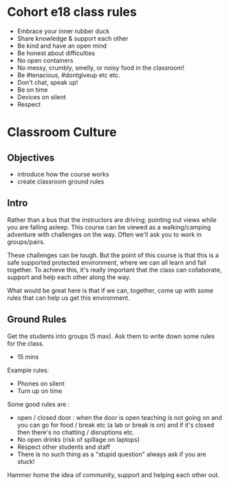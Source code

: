 # Cohort e18 class rules

- Embrace your inner rubber duck
- Share knowledge & support each other
- Be kind and have an open mind
- Be honest about difficulties
- No open containers
- No messy, crumbly, smelly, or noisy food in the classroom!
- Be #tenacious, #dontgiveup etc etc.
- Don't chat, speak up!
- Be on time
- Devices on silent
- Respect

# Classroom Culture

## Objectives

- introduce how the course works
- create classroom ground rules

## Intro
Rather than a bus that the instructors are driving; pointing out views while you are falling asleep.  This course can be viewed as a walking/camping adventure with challenges on the way.  Often we'll ask you to work in groups/pairs.

These challenges can be tough.  But the point of this course is that this is a safe supported protected environment, where we can all learn and fail together.  To achieve this, it's really important that the class can collaborate, support and help each other along the way.

What would be great here is that if we can, together,  come up with some rules that can help us get this environment.


## Ground Rules

Get the students into groups (5 max). Ask them to write down some rules for the class.

- 15 mins

Example rules:

- Phones on silent
- Turn up on time

Some good rules are :

- open / closed door : when the door is open teaching is not going on and you can go for food / break etc (a lab or break is on) and if it's closed then there's no chatting / disruptions etc.
- No open drinks (risk of spillage on laptops)
- Respect other students and staff
- There is no such thing as a "stupid question" always ask if you are stuck!


Hammer home the idea of community, support and helping each other out.
